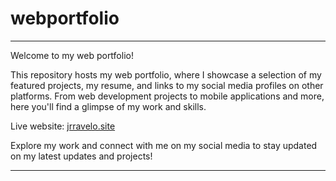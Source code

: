 # webportfolio
 
 
---

Welcome to my web portfolio!

This repository hosts my web portfolio, where I showcase a selection of my featured projects, my resume, and links to my social media profiles on other platforms. From web development projects to mobile applications and more, here you'll find a glimpse of my work and skills.

Live website: [jrravelo.site](https://jrravelo.site/)

Explore my work and connect with me on my social media to stay updated on my latest updates and projects!

---
